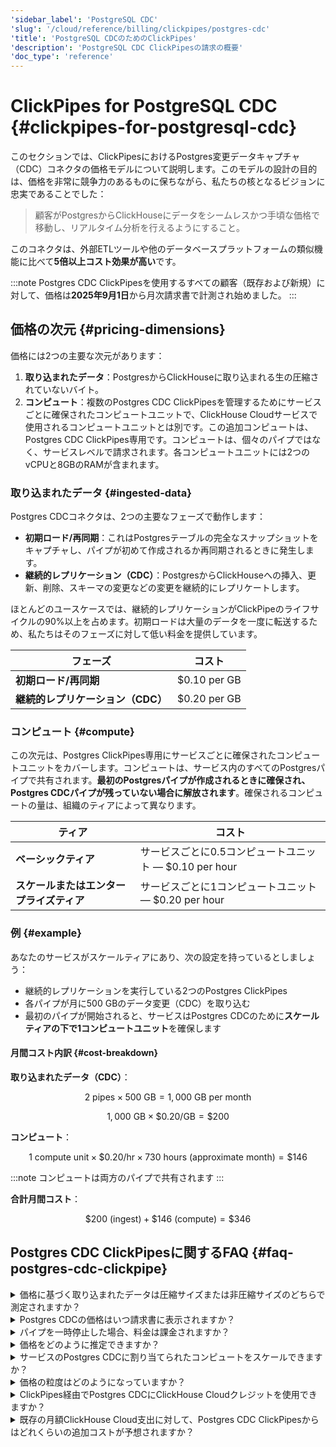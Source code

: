 ```yaml
---
'sidebar_label': 'PostgreSQL CDC'
'slug': '/cloud/reference/billing/clickpipes/postgres-cdc'
'title': 'PostgreSQL CDCのためのClickPipes'
'description': 'PostgreSQL CDC ClickPipesの請求の概要'
'doc_type': 'reference'
---
```



# ClickPipes for PostgreSQL CDC {#clickpipes-for-postgresql-cdc}

このセクションでは、ClickPipesにおけるPostgres変更データキャプチャ（CDC）コネクタの価格モデルについて説明します。このモデルの設計の目的は、価格を非常に競争力のあるものに保ちながら、私たちの核となるビジョンに忠実であることでした：

> 顧客がPostgresからClickHouseにデータをシームレスかつ手頃な価格で移動し、リアルタイム分析を行えるようにすること。

このコネクタは、外部ETLツールや他のデータベースプラットフォームの類似機能に比べて**5倍以上コスト効果が高い**です。

:::note
Postgres CDC ClickPipesを使用するすべての顧客（既存および新規）に対して、価格は**2025年9月1日**から月次請求書で計測され始めました。
:::

## 価格の次元 {#pricing-dimensions}

価格には2つの主要な次元があります：

1. **取り込まれたデータ**：PostgresからClickHouseに取り込まれる生の圧縮されていないバイト。
2. **コンピュート**：複数のPostgres CDC ClickPipesを管理するためにサービスごとに確保されたコンピュートユニットで、ClickHouse Cloudサービスで使用されるコンピュートユニットとは別です。この追加コンピュートは、Postgres CDC ClickPipes専用です。コンピュートは、個々のパイプではなく、サービスレベルで請求されます。各コンピュートユニットには2つのvCPUと8GBのRAMが含まれます。

### 取り込まれたデータ {#ingested-data}

Postgres CDCコネクタは、2つの主要なフェーズで動作します：

- **初期ロード/再同期**：これはPostgresテーブルの完全なスナップショットをキャプチャし、パイプが初めて作成されるか再同期されるときに発生します。
- **継続的レプリケーション（CDC）**：PostgresからClickHouseへの挿入、更新、削除、スキーマの変更などの変更を継続的にレプリケートします。

ほとんどのユースケースでは、継続的レプリケーションがClickPipeのライフサイクルの90%以上を占めます。初期ロードは大量のデータを一度に転送するため、私たちはそのフェーズに対して低い料金を提供しています。

| フェーズ                           | コスト          |
|------------------------------------|-----------------|
| **初期ロード/再同期**             | $0.10 per GB    |
| **継続的レプリケーション（CDC）** | $0.20 per GB    |

### コンピュート {#compute}

この次元は、Postgres ClickPipes専用にサービスごとに確保されたコンピュートユニットをカバーします。コンピュートは、サービス内のすべてのPostgresパイプで共有されます。**最初のPostgresパイプが作成されるときに確保され、Postgres CDCパイプが残っていない場合に解放されます**。確保されるコンピュートの量は、組織のティアによって異なります。

| ティア                          | コスト                                         |
|----------------------------------|-----------------------------------------------|
| **ベーシックティア**             | サービスごとに0.5コンピュートユニット — $0.10 per hour |
| **スケールまたはエンタープライズティア** | サービスごとに1コンピュートユニット — $0.20 per hour   |

### 例 {#example}

あなたのサービスがスケールティアにあり、次の設定を持っているとしましょう：

- 継続的レプリケーションを実行している2つのPostgres ClickPipes
- 各パイプが月に500 GBのデータ変更（CDC）を取り込む
- 最初のパイプが開始されると、サービスはPostgres CDCのために**スケールティアの下で1コンピュートユニット**を確保します

#### 月間コスト内訳 {#cost-breakdown}

**取り込まれたデータ（CDC）**：

$$ 2 \text{ pipes} \times 500 \text{ GB} = 1,000 \text{ GB per month} $$

$$ 1,000 \text{ GB} \times \$0.20/\text{GB} = \$200 $$

**コンピュート**：

$$1 \text{ compute unit} \times \$0.20/\text{hr} \times 730 \text{ hours (approximate month)} = \$146$$

:::note
コンピュートは両方のパイプで共有されます
:::

**合計月間コスト**：

$$\$200 \text{ (ingest)} + \$146 \text{ (compute)} = \$346$$

## Postgres CDC ClickPipesに関するFAQ {#faq-postgres-cdc-clickpipe}

<details>

<summary>価格に基づく取り込まれたデータは圧縮サイズまたは非圧縮サイズのどちらで測定されますか？</summary>

取り込まれたデータは、Postgresからの_非圧縮データ_として測定されます—初期ロードとCDC（レプリケーションスロット経由）両方の間。Postgresはデフォルトでデータを転送中に圧縮しないため、ClickPipeは生の非圧縮バイトを処理します。

</details>

<details>

<summary>Postgres CDCの価格はいつ請求書に表示されますか？</summary>

Postgres CDC ClickPipesの価格は、すべての顧客（既存および新規）の月次請求書に**2025年9月1日**から表示され始めました。

</details>

<details>

<summary>パイプを一時停止した場合、料金は課金されますか？</summary>

パイプが一時停止されている間はデータ取り込み料金は適用されませんが、コンピュート料金は依然として適用されます—組織のティアによって0.5または1コンピュートユニットに基づいています。これは固定サービスレベルのコストであり、そのサービス内のすべてのパイプに適用されます。

</details>

<details>

<summary>価格をどのように推定できますか？</summary>

ClickPipesの概要ページでは、初期ロード/再同期とCDCデータボリュームに関するメトリクスが提供されます。これらのメトリクスをClickPipesの価格と併用することで、Postgres CDCのコストを推定できます。

</details>

<details>

<summary>サービスのPostgres CDCに割り当てられたコンピュートをスケールできますか？</summary>

デフォルトでは、コンピュートのスケーリングはユーザー構成可能ではありません。確保されたリソースは、ほとんどの顧客のワークロードを最適に処理できるように最適化されています。ユースケースがより多くまたは少ないコンピュートを必要とする場合は、リクエストを評価できるようにサポートチケットを開いてください。

</details>

<details>

<summary>価格の粒度はどのようになっていますか？</summary>

- **コンピュート**：時間単位で請求されます。部分的な時間は次の時間に切り上げられます。
- **取り込まれたデータ**：非圧縮データのギガバイト（GB）単位で測定され請求されます。

</details>

<details>

<summary>ClickPipes経由でPostgres CDCにClickHouse Cloudクレジットを使用できますか？</summary>

はい。ClickPipesの価格は一体型ClickHouse Cloud価格の一部です。お持ちのプラットフォームクレジットは、ClickPipesの使用に自動的に適用されます。

</details>

<details>

<summary>既存の月額ClickHouse Cloud支出に対して、Postgres CDC ClickPipesからはどれくらいの追加コストが予想されますか？</summary>

コストはユースケース、データボリューム、および組織ティアに基づいて変わります。とはいえ、ほとんどの既存顧客は、トライアル後の既存の月額ClickHouse Cloud支出に対して**0〜15%**の増加を見ています。実際のコストはワークロードによって異なる場合があります—いくつかのワークロードは処理が少なく高いデータボリュームを含み、他はデータが少なく処理が多く必要です。

</details>
